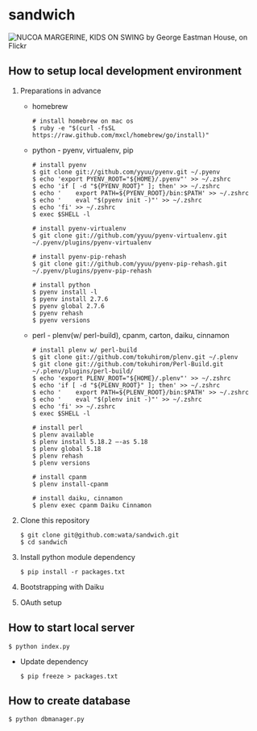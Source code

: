 sandwich
====================

![NUCOA MARGERINE, KIDS ON SWING by George Eastman House, on Flickr](https://farm4.staticflickr.com/3113/3122866921_5384bfae46_m.jpg "NUCOA MARGERINE, KIDS ON SWING by George Eastman House, on Flickr")

How to setup local development environment
---------------------------------------------

1. Preparations in advance
    * homebrew  
        ```
        # install homebrew on mac os
        $ ruby -e "$(curl -fsSL https://raw.github.com/mxcl/homebrew/go/install)"

        ```
    * python - pyenv, virtualenv, pip
        ```
        # install pyenv
        $ git clone git://github.com/yyuu/pyenv.git ~/.pyenv
        $ echo 'export PYENV_ROOT="${HOME}/.pyenv"' >> ~/.zshrc
        $ echo 'if [ -d "${PYENV_ROOT}" ]; then' >> ~/.zshrc
        $ echo '    export PATH=${PYENV_ROOT}/bin:$PATH' >> ~/.zshrc
        $ echo '    eval "$(pyenv init -)"' >> ~/.zshrc
        $ echo 'fi' >> ~/.zshrc
        $ exec $SHELL -l

        # install pyenv-virtualenv
        $ git clone git://github.com/yyuu/pyenv-virtualenv.git  ~/.pyenv/plugins/pyenv-virtualenv

        # install pyenv-pip-rehash
        $ git clone git://github.com/yyuu/pyenv-pip-rehash.git ~/.pyenv/plugins/pyenv-pip-rehash

        # install python
        $ pyenv install -l
        $ pyenv install 2.7.6
        $ pyenv global 2.7.6
        $ pyenv rehash
        $ pyenv versions
        ```
    * perl - plenv(w/ perl-build), cpanm, carton, daiku, cinnamon
        ```
        # install plenv w/ perl-build
        $ git clone git://github.com/tokuhirom/plenv.git ~/.plenv
        $ git clone git://github.com/tokuhirom/Perl-Build.git ~/.plenv/plugins/perl-build/
        $ echo 'export PLENV_ROOT="${HOME}/.plenv"' >> ~/.zshrc
        $ echo 'if [ -d "${PLENV_ROOT}" ]; then' >> ~/.zshrc
        $ echo '    export PATH=${PLENV_ROOT}/bin:$PATH' >> ~/.zshrc
        $ echo '    eval "$(plenv init -)"' >> ~/.zshrc
        $ echo 'fi' >> ~/.zshrc
        $ exec $SHELL -l

        # install perl
        $ plenv available
        $ plenv install 5.18.2 —-as 5.18
        $ plenv global 5.18
        $ plenv rehash
        $ plenv versions

        # install cpanm
        $ plenv install-cpanm

        # install daiku, cinnamon
        $ plenv exec cpanm Daiku Cinnamon
        ```
2. Clone this repository

    ```
    $ git clone git@github.com:wata/sandwich.git
    $ cd sandwich
    ```
3. Install python module dependency

    ```
    $ pip install -r packages.txt
    ```

4. Bootstrapping with Daiku
5. OAuth setup

How to start local server
---------------------------------------------

```
$ python index.py
```

* Update dependency
    ```
    $ pip freeze > packages.txt

    ```

How to create database
---------------------------------------------
```
$ python dbmanager.py
```